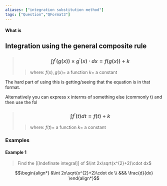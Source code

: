 ```yaml
---
aliases: ["integration substitution method"]
tags: ["Question","QFormat3"]
---
```


#### What is
## Integration using the general composite rule

> ### $$ \int f^{'}(g(x))\times g^{'}(x)\cdot dx = f(g(x))+k $$ 
>> where:
>> $f(x),g(x)=$ a function 
>> $k=$ a constant

The hard part of using this is getting/seeing that the equation is in that format.

Alternatively you can express x interms of something else (commonly t) and then use the fol

> ### $$ \int f^{'}(t) dt = f(t) + k $$ 
>> where:
>> $f(t)=$ a function 
>> $k=$ a constant

### Examples
#### Example 1
> Find the [[Indefinate integral]] of $\int 2x\sqrt{x^{2}+2}\cdot dx$

$$\begin{align*}
&\int 2x\sqrt{x^{2}+2}\cdot dx \\
&&& \frac{d}{dx}
\end{align*}$$
